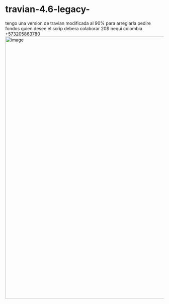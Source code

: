 # travian-4.6-legacy-
tengo una version de travian modificada al 90% para arreglarla pedire fondos quien desee el scrip debera colaborar 20$
nequi colombia +573205863780
<img width="1901" height="835" alt="image" src="https://github.com/user-attachments/assets/e28f727d-c7dc-43cc-8ae4-ac90319c6cea" />

